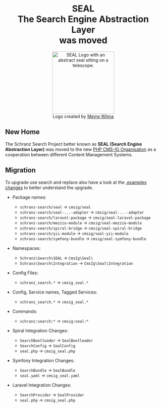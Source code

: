 <div align="center">

# SEAL <br/> The Search Engine Abstraction Layer <br/> was moved

</div>

<div align="center">
    <img alt="SEAL Logo with an abstract seal sitting on a telescope." src="https://avatars.githubusercontent.com/u/120221538?s=400&v=6" width="200" height="200">
</div>

<div align="center">Logo created by <a href="https://cargocollective.com/meinewilma">Meine Wilma</a></div>

## New Home

The Schranz Search Project better known as **SEAL (Search Engine Abstraction Layer)** was moved to the new [PHP CMS-IG Organisation](https://github.com/PHP-CMSIG/search) as a cooperation between different Content Management Systems.

## Migration

To upgrade use search and replace also have a look at the [.examples changes](https://github.com/PHP-CMSIG/search/compare/0.5.0...0.6) to better understand the upgrade.

 - Package names:
    - `schranz-search/seal` -> `cmsig/seal`
    - `schranz-search/seal-...-adapter` -> `cmsig/seal-...-adapter`
    - `schranz-search/laravel-package` -> `cmsig/seal-laravel-package`
    - `schranz-search/mezzio-module` -> `cmsig/seal-mezzio-module`
    - `schranz-search/spiral-bridge` -> `cmsig/seal-spiral-bridge`
    - `schranz-search/yii-module` -> `cmsig/seal-yii-module`
    - `schranz-search/symfony-bundle` -> `cmsig/seal-symfony-bundle`

 - Namespaces:
    - `Schranz\Search\SEAL` -> `CmsIg\Seal\`
    - `Schranz\Search\Integration` -> `CmsIg\Seal\Integration`

 - Config Files:
    - `schranz_search.*` -> `cmsig_seal.*`

 - Config, Service names, Tagged Services:
    - `schranz_search.*` -> `cmsig_seal.*`

 - Commands:
    - `schranz:search:*` -> `cmsig:seal:*`

 - Spiral Integration Changes:
   - `SearchBootloader` -> `SealBootloader`
   - `SearchConfig` -> `SealConfig`
   - `seal.php` -> `cmsig_seal.php`

 - Symfony Integration Changes:
   - `SearchBundle` -> `SealBundle`
   - `seal.yaml` -> `cmsig_seal.yaml`

 - Laravel Integration Changes:
   - `SearchProvider` -> `SealProvider`
   - `seal.php` -> `cmsig_seal.php`
